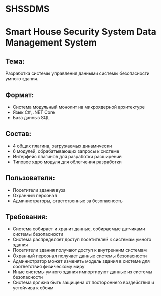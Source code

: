 # SHSSDMS
# Smart House Security System Data Management System
## Тема: 
Разработка системы управления данными системы безопасности умного здания.
## Формат:
- Система модульный монолит на микроядерной архитектуре
- Язык C#, .NET Core
- База данныз SQL
## Состав:
- 4 общих плагина, загружаемых динамически
- 6 модулей, обрабатывающих запросы к системе
- Интерфейс плагинов для разработки расширений
- Типовое ядро модуля для облегчения разработки
## Пользователи:
- Посетители здания вуза
- Охранный персонал
- Администраторы, ответственные за безопасность
## Требования:
- Система собирает и хранит данные, собираемые датчиками системы безопасности
- Система распределяет доступ посетителей к системам умного здания
- Посетители здания получают доступ к внутренним системам
- Охранный персонал получает данные системы безопасности
- Администратор может изменять модель здания в системе для соответствия физическому миру
- Иные системы умного здания импортируют данные из системы безопасности
- Система должна быть защищена от постороннего воздействия и устойчива к сбоям
